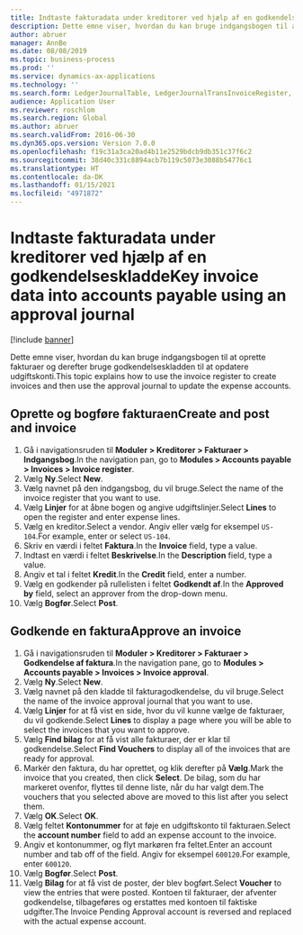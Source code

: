 ```yaml
---
title: Indtaste fakturadata under kreditorer ved hjælp af en godkendelseskladde
description: Dette emne viser, hvordan du kan bruge indgangsbogen til at oprette fakturaer og derefter bruge godkendelseskladden til at opdatere udgiftskonti.
author: abruer
manager: AnnBe
ms.date: 08/08/2019
ms.topic: business-process
ms.prod: ''
ms.service: dynamics-ax-applications
ms.technology: ''
ms.search.form: LedgerJournalTable, LedgerJournalTransInvoiceRegister, HcmWorkerLookUp, LedgerJournalTransApprove, LedgerJournalTransApproveFetchVouchers, LedgerTransVoucher
audience: Application User
ms.reviewer: roschlom
ms.search.region: Global
ms.author: abruer
ms.search.validFrom: 2016-06-30
ms.dyn365.ops.version: Version 7.0.0
ms.openlocfilehash: f19c31a3ca20ad4b11e2529bdcb9db351c37f6c2
ms.sourcegitcommit: 38d40c331c8894acb7b119c5073e3088b54776c1
ms.translationtype: HT
ms.contentlocale: da-DK
ms.lasthandoff: 01/15/2021
ms.locfileid: "4971872"
---
```

# <a name="key-invoice-data-into-accounts-payable-using-an-approval-journal"></a><span data-ttu-id="4663d-103">Indtaste fakturadata under kreditorer ved hjælp af en godkendelseskladde</span><span class="sxs-lookup"><span data-stu-id="4663d-103">Key invoice data into accounts payable using an approval journal</span></span>

[!include [banner](../../includes/banner.md)]

<span data-ttu-id="4663d-104">Dette emne viser, hvordan du kan bruge indgangsbogen til at oprette fakturaer og derefter bruge godkendelseskladden til at opdatere udgiftskonti.</span><span class="sxs-lookup"><span data-stu-id="4663d-104">This topic explains how to use the invoice register to create invoices and then use the approval journal to update the expense accounts.</span></span>

## <a name="create-and-post-and-invoice"></a><span data-ttu-id="4663d-105">Oprette og bogføre fakturaen</span><span class="sxs-lookup"><span data-stu-id="4663d-105">Create and post and invoice</span></span>
1. <span data-ttu-id="4663d-106">Gå i navigationsruden til **Moduler > Kreditorer > Fakturaer > Indgangsbog**.</span><span class="sxs-lookup"><span data-stu-id="4663d-106">In the navigation pan, go to **Modules > Accounts payable > Invoices > Invoice register**.</span></span>
2. <span data-ttu-id="4663d-107">Vælg **Ny**.</span><span class="sxs-lookup"><span data-stu-id="4663d-107">Select **New**.</span></span>
3. <span data-ttu-id="4663d-108">Vælg navnet på den indgangsbog, du vil bruge.</span><span class="sxs-lookup"><span data-stu-id="4663d-108">Select the name of the invoice register that you want to use.</span></span>
4. <span data-ttu-id="4663d-109">Vælg **Linjer** for at åbne bogen og angive udgiftslinjer.</span><span class="sxs-lookup"><span data-stu-id="4663d-109">Select **Lines** to open the register and enter expense lines.</span></span>
5. <span data-ttu-id="4663d-110">Vælg en kreditor.</span><span class="sxs-lookup"><span data-stu-id="4663d-110">Select a vendor.</span></span> <span data-ttu-id="4663d-111">Angiv eller vælg for eksempel `US-104`.</span><span class="sxs-lookup"><span data-stu-id="4663d-111">For example, enter or select `US-104`.</span></span>
6. <span data-ttu-id="4663d-112">Skriv en værdi i feltet **Faktura**.</span><span class="sxs-lookup"><span data-stu-id="4663d-112">In the **Invoice** field, type a value.</span></span>
7. <span data-ttu-id="4663d-113">Indtast en værdi i feltet **Beskrivelse**.</span><span class="sxs-lookup"><span data-stu-id="4663d-113">In the **Description** field, type a value.</span></span>
8. <span data-ttu-id="4663d-114">Angiv et tal i feltet **Kredit**.</span><span class="sxs-lookup"><span data-stu-id="4663d-114">In the **Credit** field, enter a number.</span></span>
9. <span data-ttu-id="4663d-115">Vælg en godkender på rullelisten i feltet **Godkendt af**.</span><span class="sxs-lookup"><span data-stu-id="4663d-115">In the **Approved by** field, select an approver from the drop-down menu.</span></span>
10. <span data-ttu-id="4663d-116">Vælg **Bogfør**.</span><span class="sxs-lookup"><span data-stu-id="4663d-116">Select **Post**.</span></span>

## <a name="approve-an-invoice"></a><span data-ttu-id="4663d-117">Godkende en faktura</span><span class="sxs-lookup"><span data-stu-id="4663d-117">Approve an invoice</span></span>
1. <span data-ttu-id="4663d-118">Gå i navigationsruden til **Moduler > Kreditorer > Fakturaer > Godkendelse af faktura**.</span><span class="sxs-lookup"><span data-stu-id="4663d-118">In the navigation pane, go to **Modules > Accounts payable > Invoices > Invoice approval**.</span></span>
2. <span data-ttu-id="4663d-119">Vælg **Ny**.</span><span class="sxs-lookup"><span data-stu-id="4663d-119">Select **New**.</span></span>
3. <span data-ttu-id="4663d-120">Vælg navnet på den kladde til fakturagodkendelse, du vil bruge.</span><span class="sxs-lookup"><span data-stu-id="4663d-120">Select the name of the invoice approval journal that you want to use.</span></span>
4. <span data-ttu-id="4663d-121">Vælg **Linjer** for at få vist en side, hvor du vil kunne vælge de fakturaer, du vil godkende.</span><span class="sxs-lookup"><span data-stu-id="4663d-121">Select **Lines** to display a page where you will be able to select the invoices that you want to approve.</span></span>
5. <span data-ttu-id="4663d-122">Vælg **Find bilag** for at få vist alle fakturaer, der er klar til godkendelse.</span><span class="sxs-lookup"><span data-stu-id="4663d-122">Select **Find Vouchers** to display all of the invoices that are ready for approval.</span></span>
6. <span data-ttu-id="4663d-123">Markér den faktura, du har oprettet, og klik derefter på **Vælg**.</span><span class="sxs-lookup"><span data-stu-id="4663d-123">Mark the invoice that you created, then click **Select**.</span></span> <span data-ttu-id="4663d-124">De bilag, som du har markeret ovenfor, flyttes til denne liste, når du har valgt dem.</span><span class="sxs-lookup"><span data-stu-id="4663d-124">The vouchers that you selected above are moved to this list after you select them.</span></span>  
7. <span data-ttu-id="4663d-125">Vælg **OK**.</span><span class="sxs-lookup"><span data-stu-id="4663d-125">Select **OK**.</span></span>
8. <span data-ttu-id="4663d-126">Vælg feltet **Kontonummer** for at føje en udgiftskonto til fakturaen.</span><span class="sxs-lookup"><span data-stu-id="4663d-126">Select the **account number** field to add an expense account to the invoice.</span></span>
9. <span data-ttu-id="4663d-127">Angiv et kontonummer, og flyt markøren fra feltet.</span><span class="sxs-lookup"><span data-stu-id="4663d-127">Enter an account number and tab off of the field.</span></span> <span data-ttu-id="4663d-128">Angiv for eksempel `600120`.</span><span class="sxs-lookup"><span data-stu-id="4663d-128">For example, enter `600120`.</span></span>
10. <span data-ttu-id="4663d-129">Vælg **Bogfør**.</span><span class="sxs-lookup"><span data-stu-id="4663d-129">Select **Post**.</span></span>
11. <span data-ttu-id="4663d-130">Vælg **Bilag** for at få vist de poster, der blev bogført.</span><span class="sxs-lookup"><span data-stu-id="4663d-130">Select **Voucher** to view the entries that were posted.</span></span> <span data-ttu-id="4663d-131">Kontoen til fakturaer, der afventer godkendelse, tilbageføres og erstattes med kontoen til faktiske udgifter.</span><span class="sxs-lookup"><span data-stu-id="4663d-131">The Invoice Pending Approval account is reversed and replaced with the actual expense account.</span></span>  

